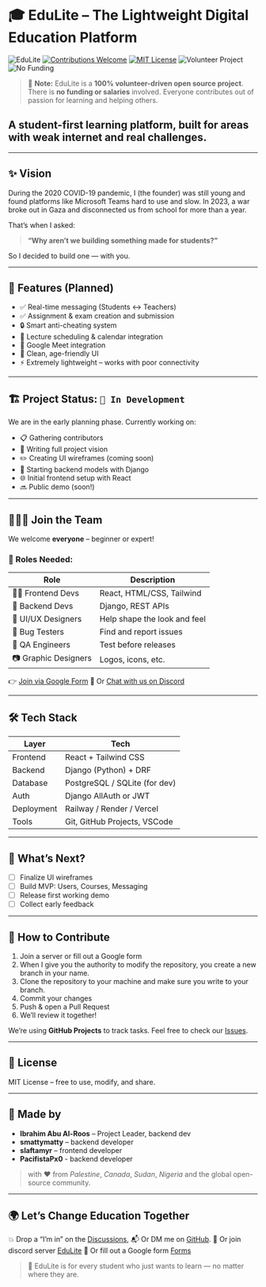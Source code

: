 # 🎓 EduLite – The Lightweight Digital Education Platform

![EduLite](https://img.shields.io/badge/EduLite-Education%20for%20All-blue)
[![Contributions Welcome](https://img.shields.io/badge/contributions-welcome-brightgreen)](https://github.com/ibrahim-sisar/EduLite/blob/main/CONTRIBUTING.md)
[![MIT License](https://img.shields.io/badge/license-MIT-yellow)](https://github.com/ibrahim-sisar/EduLite/blob/main/LICENSE)
![Volunteer Project](https://img.shields.io/badge/Volunteer-Project-orange)
![No Funding](https://img.shields.io/badge/Open%20Source-No%20Funding-red)


> 🧡 **Note:** EduLite is a **100% volunteer-driven open source project**.
> There is **no funding or salaries** involved. Everyone contributes out of passion for learning and helping others.

## A student-first learning platform, built for areas with weak internet and real challenges.

---

## ✨ Vision

During the 2020 COVID-19 pandemic, I (the founder) was still young and found platforms like Microsoft Teams hard to use and slow. In 2023, a war broke out in Gaza and disconnected us from school for more than a year.

That’s when I asked:

> **“Why aren’t we building something made for students?”**

So I decided to build one — with you.

---

## 🚀 Features (Planned)

- ✅ Real-time messaging (Students ↔ Teachers)
- ✅ Assignment & exam creation and submission
- 🔒 Smart anti-cheating system
- 📅 Lecture scheduling & calendar integration
- 🎥 Google Meet integration
- 🧠 Clean, age-friendly UI
- ⚡ Extremely lightweight – works with poor connectivity

---

## 🏗️ Project Status: `🚧 In Development`

We are in the early planning phase. Currently working on:

- 📋 Gathering contributors
- 🧭 Writing full project vision
- ✏️ Creating UI wireframes (coming soon)
- 🧱 Starting backend models with Django
- 🌐 Initial frontend setup with React
- 🔜 Public demo (soon!)

---

## 🧑‍🤝‍🧑 Join the Team

We welcome **everyone** – beginner or expert!

### 👥 Roles Needed:

| Role | Description |
|------|-------------|
| 👨‍💻 Frontend Devs | React, HTML/CSS, Tailwind |
| 🧠 Backend Devs | Django, REST APIs |
| 🎨 UI/UX Designers | Help shape the look and feel |
| 🐞 Bug Testers | Find and report issues |
| 🧪 QA Engineers | Test before releases |
| 📷 Graphic Designers | Logos, icons, etc. |

👉 [Join via Google Form](https://forms.gle/JEvKtqbzcEJiVV7d6)
💬 Or [Chat with us on Discord](https://discord.gg/phXnxX2dD4)

---

## 🛠️ Tech Stack

| Layer | Tech |
|-------|------|
| Frontend | React + Tailwind CSS |
| Backend | Django (Python) + DRF |
| Database | PostgreSQL / SQLite (for dev) |
| Auth | Django AllAuth or JWT |
| Deployment | Railway / Render / Vercel |
| Tools | Git, GitHub Projects, VSCode |

---

## 📌 What’s Next?

- [ ] Finalize UI wireframes
- [ ] Build MVP: Users, Courses, Messaging
- [ ] Release first working demo
- [ ] Collect early feedback

---

## 🤝 How to Contribute

1. Join a server or fill out a Google form
2. When I give you the authority to modify the repository, you create a new branch in your name.
3. Clone the repository to your machine and make sure you write to your branch.
4. Commit your changes
5. Push & open a Pull Request
6. We’ll review it together!

We’re using **GitHub Projects** to track tasks.
Feel free to check our [Issues](https://github.com/ibrahim-sisar/EduLite/issues).

---

## 📜 License

MIT License – free to use, modify, and share.

---

## 👤 Made by

- **Ibrahim Abu Al-Roos** – Project Leader, backend dev
- **smattymatty** – backend developer
- **slaftamyr** – frontend developer
- **PacifistaPx0** - backend developer
> with ❤️ from *Palestine*, *Canada*, *Sudan*, *Nigeria* and the global open-source community.

---

## 🌍 Let’s Change Education Together

💥 Drop a “I’m in” on the [Discussions](https://github.com/ibrahim-sisar/EduLite/discussions),
📬 Or DM me on [GitHub](https://github.com/ibrahim-sisar).
💬 Or join discord server [EduLite](https://discord.gg/phXnxX2dD4)
📁 Or fill out a Google form [Forms](https://forms.gle/2LsCPrW44eHmTrwT8)

> 🌱 EduLite is for every student who just wants to learn — no matter where they are.
